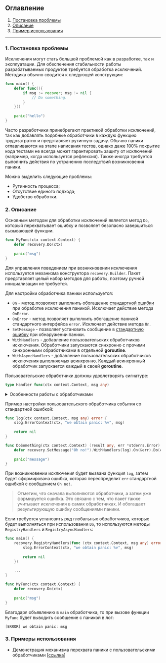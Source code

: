 ## Оглавление
1. [Постановка проблемы](#problem)
2. [Описание](#desc)
3. [Пример использования](#example)

---

<a name="problem"></a>
### 1. Постановка проблемы

Исключения могут стать большой проблемой как в разработке, так и эксплуатации. Для обеспечения
стабильности работы разрабатываемых продуктов требуется обработка исключений. Методика обычно сводится
к следующей конструкции:
```go
func main() {
    defer func(){
        if msg := recover; msg != nil {
            // Do something.
        }   	
    }()
	
    panic("hello")
}
```

Часто разработчики принебрегают практикой обработки исключений, так как добавлять подобные обработчики 
в каждую функцию трудозатратно и представляет рутинную задачу. Обычно паники отлавливаются
на этапе написания тестов, однако даже 100% покрытие кода тестами не всегда может гарантировать 
защиту от исключений (например, когда используется рефлексия). Также иногда требуется выполнить
действия по устранению последствий возникновения паники.

Можно выделить следующие проблемы:
* Рутинность процесса;
* Отсутствие единого подхода;
* Удобство обработки.

<a name="desc"></a>
### 2. Описание

Основным методом для обработки исключений является метод `Do`, который перехватывает ошибку и 
позволяет безопасно завершиться вызывающей функции. 
```go
func MyFunc(ctx context.Context) {
    defer recovery.Do(ctx)
    
    panic("msg")	
}
```

Для управления поведением при возникновении исключения используется механизма конструктора `recovery.Builder`. 
Пакет представляет целый набор методов для работы, поэтому ручной инициализации не требуется. 

Для настройки обработчика паники используется:
* `On` - метод позволяет выполнить обогащение [стандартной ошибки](./../../../stderrs/README.md) 
при обработке исключения паникой. Исключает действие метода `OnError`.
* `OnError` - метод позволяет выполнить обогащение паникой стандартного интерфейса `error`.
Исключает действие метода `On`.
* `SetMessage` - позволяет установить сообщение в [стандартную ошибку](./../../../stderrs/README.md) 
при обнаружении паники.
* `WithHandlers` - добавление пользовательских обработчиков исключения. 
Обработчики запускаются синхронно с прочими синхронными обработчиками в отдельной **goroutine**.
* `WithAsyncHandlers` - добавление пользовательских обработчиков исключения выполняемых асинхронно. 
Каждый асинхронный обработчик запускается каждый в своей **goroutine**.

Пользовательские обработчики должны удовлетворять сигнатуре:
```go
type Handler func(ctx context.Context, msg any)
```

<details>
    <summary>Особенности работы с обработчиками</summary>

> Пользовательские обработчики всегда запускаются **асинхронно**.
>
> На каждую обработку паники всегда порождается 1 **goroutine** для выполнения синхронных обработчиков, 
> а также N **goroutine** в соотствии с числом асинхронных обработчиков.
> 
> Пользовательские обработчики также могут паниковать. Пакет `recovery` реагирует на подобные сценарии 
> следующим образом:
> * Если обработчик завершится в период жизни контекста, информация об этом дополнит основную ошибку о событии паники;
> * Если обработчик не завершиться за период жизни контекста, информация об этом будет залогирована 
> при помощи стандартного пакетов `slog` уровнем логирования Error. 
> 
> Для определения взаимосвязи между паниками основного потока и пользовательских обработчиков добавляется 
> уникальный `uuid`, который передается в `fields`:
> 
> Основная ошибка о панике:
> ```
>{
>   "code": "panic",
>   "message": "internal server error: unhandled exception",
>   "fields": {
>       "panic":"I'm dropping the app now! Be afraid!",
>       "uuid":"179e3034-270e-48d3-9459-d83cf89545a8",
>   },
>   ...
>}
> ```
> 
> Сообщение о панике в обработчике:
> 
>```
>{
>   "code": "panic",
>   "fields": {
>       "panic":"tooLatePanic",
>       "uuid":"179e3034-270e-48d3-9459-d83cf89545a8",
>       "stack":"..."
>}
>```
>
> Отметим, что ошибка обработчика всегда содержит стек вызовов. Основная ошибка стека не содержит.
</details>



Пример настройки пользовательского обработчика события со стандартной ошибкой:
```go
func log(ctx context.Context, msg any) error {
    slog.ErrorContext(ctx, "we obtain panic: %v", msg)
	
	return nil
}

func DoSomething(ctx context.Context) (result any, err *stderrs.Error) {
	defer recovery.SetMessage("Oh no!").WithHandlers(log).On(&err).Do(ctx)
	
	panic("message")
}
```

При возникновении исключения будет вызвана функция `log`, затем будет сформирована ошибка, которая
переопределит `err` стандартной ошибкой с сообщением `Oh no!`.

> Отметим, что сначала выполняются обработчики, а затем уже формируется ошибка.
> Это связано с тем, что пакет также учитывает исключения в самих обработчиках. 
> И обогащает результирующую ошибку сообщениями паники.

Если требуется установить ряд глобальных обработчиков, которые будет выполняться при использовании `Do`,
то используются методы `RegistryHandlers` и `RegistryAsyncHandlers`:

```go
func main() {	
    recovery.RegistryHandlers(func (ctx context.Context, msg any) error {
        slog.ErrorContext(ctx, "we obtain panic: %v", msg)
        
        return nil
    })
	
    ...
}

func MyFunc(ctx context.Context) {
    defer recovery.Do(ctx)
    
    panic("msg")
}
```

Благодаря объявлению в `main` обработчика, то при вызове функции `MyFunc` будет выводить 
сообщение с паникой в лог:
```
[ERROR] we obtain panic: msg
```

<a name="example"></a>
### 3. Примеры использования

* Демонстрация механизма перехвата паники c пользовательскими обработчиками [[ссылка](../../../examples/relax/main.go)]
